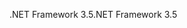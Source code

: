 <span data-ttu-id="ec30c-101">.NET Framework 3.5</span><span class="sxs-lookup"><span data-stu-id="ec30c-101">.NET Framework 3.5</span></span>